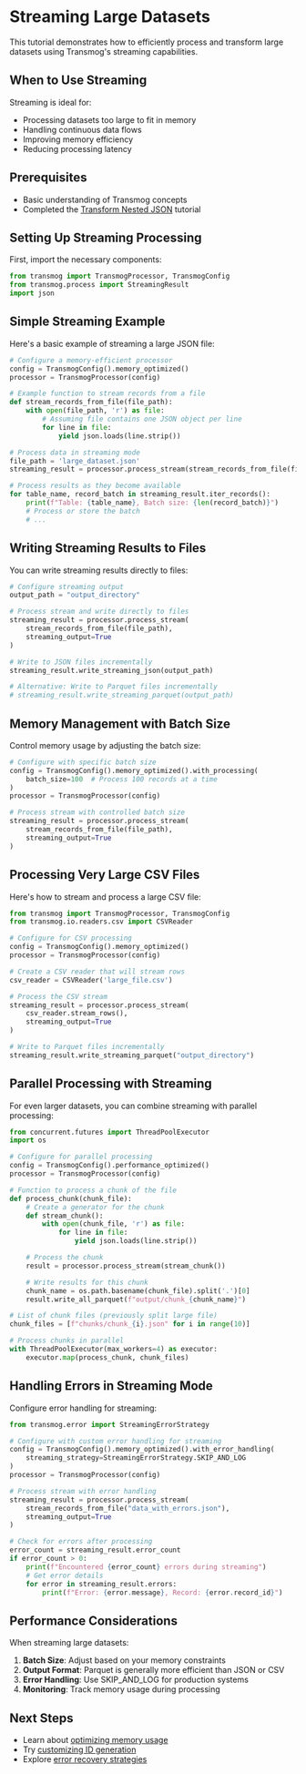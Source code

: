 # Streaming Large Datasets

This tutorial demonstrates how to efficiently process and transform large datasets using Transmog's streaming
capabilities.

## When to Use Streaming

Streaming is ideal for:

- Processing datasets too large to fit in memory
- Handling continuous data flows
- Improving memory efficiency
- Reducing processing latency

## Prerequisites

- Basic understanding of Transmog concepts
- Completed the [Transform Nested JSON](../basic/transform-nested-json.md) tutorial

## Setting Up Streaming Processing

First, import the necessary components:

```python
from transmog import TransmogProcessor, TransmogConfig
from transmog.process import StreamingResult
import json
```

## Simple Streaming Example

Here's a basic example of streaming a large JSON file:

```python
# Configure a memory-efficient processor
config = TransmogConfig().memory_optimized()
processor = TransmogProcessor(config)

# Example function to stream records from a file
def stream_records_from_file(file_path):
    with open(file_path, 'r') as file:
        # Assuming file contains one JSON object per line
        for line in file:
            yield json.loads(line.strip())

# Process data in streaming mode
file_path = 'large_dataset.json'
streaming_result = processor.process_stream(stream_records_from_file(file_path))

# Process results as they become available
for table_name, record_batch in streaming_result.iter_records():
    print(f"Table: {table_name}, Batch size: {len(record_batch)}")
    # Process or store the batch
    # ...
```

## Writing Streaming Results to Files

You can write streaming results directly to files:

```python
# Configure streaming output
output_path = "output_directory"

# Process stream and write directly to files
streaming_result = processor.process_stream(
    stream_records_from_file(file_path),
    streaming_output=True
)

# Write to JSON files incrementally
streaming_result.write_streaming_json(output_path)

# Alternative: Write to Parquet files incrementally
# streaming_result.write_streaming_parquet(output_path)
```

## Memory Management with Batch Size

Control memory usage by adjusting the batch size:

```python
# Configure with specific batch size
config = TransmogConfig().memory_optimized().with_processing(
    batch_size=100  # Process 100 records at a time
)
processor = TransmogProcessor(config)

# Process stream with controlled batch size
streaming_result = processor.process_stream(
    stream_records_from_file(file_path),
    streaming_output=True
)
```

## Processing Very Large CSV Files

Here's how to stream and process a large CSV file:

```python
from transmog import TransmogProcessor, TransmogConfig
from transmog.io.readers.csv import CSVReader

# Configure for CSV processing
config = TransmogConfig().memory_optimized()
processor = TransmogProcessor(config)

# Create a CSV reader that will stream rows
csv_reader = CSVReader('large_file.csv')

# Process the CSV stream
streaming_result = processor.process_stream(
    csv_reader.stream_rows(),
    streaming_output=True
)

# Write to Parquet files incrementally
streaming_result.write_streaming_parquet("output_directory")
```

## Parallel Processing with Streaming

For even larger datasets, you can combine streaming with parallel processing:

```python
from concurrent.futures import ThreadPoolExecutor
import os

# Configure for parallel processing
config = TransmogConfig().performance_optimized()
processor = TransmogProcessor(config)

# Function to process a chunk of the file
def process_chunk(chunk_file):
    # Create a generator for the chunk
    def stream_chunk():
        with open(chunk_file, 'r') as file:
            for line in file:
                yield json.loads(line.strip())

    # Process the chunk
    result = processor.process_stream(stream_chunk())

    # Write results for this chunk
    chunk_name = os.path.basename(chunk_file).split('.')[0]
    result.write_all_parquet(f"output/chunk_{chunk_name}")

# List of chunk files (previously split large file)
chunk_files = [f"chunks/chunk_{i}.json" for i in range(10)]

# Process chunks in parallel
with ThreadPoolExecutor(max_workers=4) as executor:
    executor.map(process_chunk, chunk_files)
```

## Handling Errors in Streaming Mode

Configure error handling for streaming:

```python
from transmog.error import StreamingErrorStrategy

# Configure with custom error handling for streaming
config = TransmogConfig().memory_optimized().with_error_handling(
    streaming_strategy=StreamingErrorStrategy.SKIP_AND_LOG
)
processor = TransmogProcessor(config)

# Process stream with error handling
streaming_result = processor.process_stream(
    stream_records_from_file("data_with_errors.json"),
    streaming_output=True
)

# Check for errors after processing
error_count = streaming_result.error_count
if error_count > 0:
    print(f"Encountered {error_count} errors during streaming")
    # Get error details
    for error in streaming_result.errors:
        print(f"Error: {error.message}, Record: {error.record_id}")
```

## Performance Considerations

When streaming large datasets:

1. **Batch Size**: Adjust based on your memory constraints
2. **Output Format**: Parquet is generally more efficient than JSON or CSV
3. **Error Handling**: Use SKIP_AND_LOG for production systems
4. **Monitoring**: Track memory usage during processing

## Next Steps

- Learn about [optimizing memory usage](../../user/advanced/performance-optimization.md)
- Try [customizing ID generation](./customizing-id-generation.md)
- Explore [error recovery strategies](../advanced/error-recovery-strategies.md)
